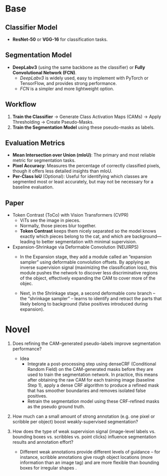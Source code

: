 # Base

## Classifier Model  
- **ResNet-50** or **VGG-16** for classification tasks.  

## Segmentation Model  
- **DeepLabv3** (using the same backbone as the classifier) or **Fully Convolutional Network (FCN)**.  
  - *DeepLabv3* is widely used, easy to implement with PyTorch or TensorFlow, and provides strong performance.  
  - *FCN* is a simpler and more lightweight option.  

## Workflow  
1. **Train the Classifier** → Generate Class Activation Maps (CAMs) → Apply Thresholding → Create Pseudo-Masks.  
2. **Train the Segmentation Model** using these pseudo-masks as labels.  

## Evaluation Metrics  

- **Mean Intersection over Union (mIoU)**: The primary and most reliable metric for segmentation tasks.  
- **Pixel Accuracy**: Measures the percentage of correctly classified pixels, though it offers less detailed insights than mIoU.  
- **Per-Class IoU** (Optional): Useful for identifying which classes are segmented most or least accurately, but may not be necessary for a baseline evaluation.


## Paper
- Token Contrast (ToCo) with Vision Transformers (CVPR)
    - ViTs see the image in pieces.
    - Normally, those pieces blur together.
    - **Token Contrast** keeps them nicely separated so the model knows exactly which pieces belong to the cat, and which are background—leading to better segmentation with minimal supervision.
- Expansion-Shrinkage via Deformable Convolution (NEUIRPS)
    - In the Expansion stage, they add a module called an “expansion sampler” using deformable convolution offsets. By applying an inverse supervision signal (maximizing the classification loss), this module pushes the network to discover less discriminative regions of the object, effectively expanding the CAM to cover more of the objec.

    - Next, in the Shrinkage stage, a second deformable conv branch – the “shrinkage sampler” – learns to identify and retract the parts that likely belong to background (false positives introduced during expansion).  

# Novel

1. Does refining the CAM-generated pseudo-labels improve segmentation performance?
    - Idea
        - Integrate a post-processing step using denseCRF (Conditional Random Field) on the CAM-generated masks before they are used to train the segmentation network. In practice, this means after obtaining the raw CAM for each training image (baseline Step 1), apply a dense CRF algorithm to produce a refined mask that has smoother boundaries and removes isolated false positives. 
        - Retrain the segmentation model using these CRF-refined masks as the pseudo ground truth. 

2. How much can a small amount of strong annotation (e.g. one pixel or scribble per object) boost weakly-supervised segmentation?
3. How does the type of weak supervision signal (image-level labels vs. bounding boxes vs. scribbles vs. point clicks) influence segmentation results and annotation effort? 
    - Different weak annotations provide different levels of guidance – for instance, scribble annotations give rough object locations (more information than an image tag) and are more flexible than bounding boxes for irregular shapes .

